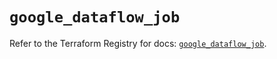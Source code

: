 # `google_dataflow_job`

Refer to the Terraform Registry for docs: [`google_dataflow_job`](https://registry.terraform.io/providers/hashicorp/google/6.16.0/docs/resources/dataflow_job).
